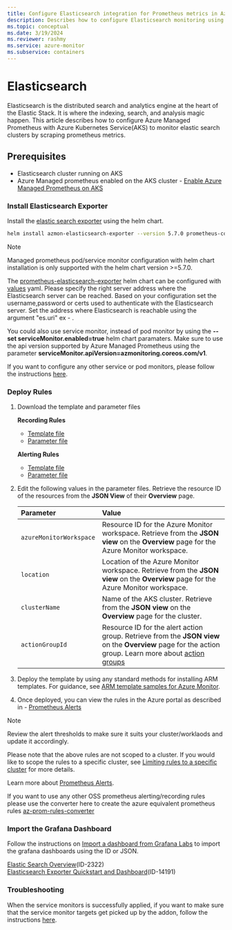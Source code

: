 ```yaml
---
title: Configure Elasticsearch integration for Prometheus metrics in Azure Monitor
description: Describes how to configure Elasticsearch monitoring using Prometheus metrics in Azure Monitor to Kubernetes cluster.
ms.topic: conceptual
ms.date: 3/19/2024
ms.reviewer: rashmy
ms.service: azure-monitor
ms.subservice: containers
---
```

# Elasticsearch
Elasticsearch is the distributed search and analytics engine at the heart of the Elastic Stack. It is where the indexing, search, and analysis magic happen.
This article describes how to configure Azure Managed Prometheus with Azure Kubernetes Service(AKS) to monitor elastic search clusters by scraping prometheus metrics. 

## Prerequisites

+ Elasticsearch cluster running on AKS
+ Azure Managed prometheus enabled on the AKS cluster - [Enable Azure Managed Prometheus on AKS](kubernetes-monitoring-enable.md#enable-prometheus-and-grafana)


### Install Elasticsearch Exporter
Install the [elastic search exporter](https://github.com/prometheus-community/helm-charts/tree/main/charts/prometheus-elasticsearch-exporter) using the helm chart.

```bash
helm install azmon-elasticsearch-exporter --version 5.7.0 prometheus-community/prometheus-elasticsearch-exporter --set es.uri="https://username:password@elasticsearch-service.namespace:9200" --set podMonitor.enabled=true --set podMonitor.apiVersion=azmonitoring.coreos.com/v1
```

> [!NOTE] 
> Managed prometheus pod/service monitor configuration with helm chart installation is only supported with the helm chart version >=5.7.0.
>
> The [prometheus-elasticsearch-exporter](https://github.com/prometheus-community/helm-charts/tree/main/charts/prometheus-elasticsearch-exporter) helm chart can be configured with [values](https://github.com/prometheus-community/helm-charts/blob/main/charts/prometheus-elasticsearch-exporter/values.yaml) yaml.
Please specify the right server address where the Elasticsearch server can be reached. Based on your configuration set the username,password or certs used to authenticate with the Elasticsearch server. Set the address where Elasticsearch is reachable using the argument "es.uri" ex - .
>
> You could also use service monitor, instead of pod monitor by using the **--set serviceMonitor.enabled=true** helm chart paramaters. Make sure to use the api version supported by Azure Managed Prometheus using the parameter **serviceMonitor.apiVersion=azmonitoring.coreos.com/v1**.
>
> If you want to configure any other service or pod monitors, please follow the instructions [here](prometheus-metrics-scrape-crd.md#create-a-pod-or-service-monitor).


### Deploy Rules
1. Download the template and parameter files

    **Recording Rules**
   - [Template file](https://github.com/Azure/prometheus-collector/blob/main/Azure-ARM-templates/Workload-Rules/ElasticSearch/elasticsearch-recording-rules.json)
   - [Parameter file](https://github.com/Azure/prometheus-collector/blob/main/Azure-ARM-templates/Workload-Rules/Recording-Rules-Parameters.json)

    **Alerting Rules**
   - [Template file](https://github.com/Azure/prometheus-collector/blob/main/Azure-ARM-templates/Workload-Rules/ElasticSearch/elasticsearch-alerting-rules.json)
   - [Parameter file](https://github.com/Azure/prometheus-collector/blob/main/Azure-ARM-templates/Workload-Rules/Alert-Rules-Parameters.json)


2. Edit the following values in the parameter files. Retrieve the resource ID of the resources from the **JSON View** of their **Overview** page.

    | Parameter | Value |
    |:---|:---|
    | `azureMonitorWorkspace` | Resource ID for the Azure Monitor workspace. Retrieve from the **JSON view** on the **Overview** page for the Azure Monitor workspace. |
    | `location` | Location of the Azure Monitor workspace. Retrieve from the **JSON view** on the **Overview** page for the Azure Monitor workspace. |
    | `clusterName` | Name of the AKS cluster. Retrieve from the **JSON view** on the **Overview** page for the cluster. |
    | `actionGroupId` | Resource ID for the alert action group. Retrieve from the **JSON view** on the **Overview** page for the action group. Learn more about [action groups](../alerts/action-groups.md) |

3. Deploy the template by using any standard methods for installing ARM templates. For guidance, see [ARM template samples for Azure Monitor](../resource-manager-samples.md).

4. Once deployed, you can view the rules in the Azure portal as described in - [Prometheus Alerts](../essentials/prometheus-rule-groups.md#view-prometheus-rule-groups)

> [!Note] 
> Review the alert thresholds to make sure it suits your cluster/worklaods and update it accordingly.
>
> Please note that the above rules are not scoped to a cluster. If you would like to scope the rules to a specific cluster, see [Limiting rules to a specific cluster](../essentials/prometheus-rule-groups.md#limiting-rules-to-a-specific-cluster) for more details.
>
> Learn more about [Prometheus Alerts](../essentials/prometheus-rule-groups.md).
>
> If you want to use any other OSS prometheus alerting/recording rules please use the converter here to create the azure equivalent prometheus rules [az-prom-rules-converter](https://aka.ms/az-prom-rules-converter)

### Import the Grafana Dashboard

Follow the instructions on [Import a dashboard from Grafana Labs](../../managed-grafana/how-to-create-dashboard.md#import-a-grafana-dashboard) to import the grafana dashboards using the ID or JSON.</br>

[Elastic Search Overview](https://github.com/grafana/jsonnet-libs/blob/master/elasticsearch-mixin/dashboards/elasticsearch-overview.json)(ID-2322)</br>
[Elasticsearch Exporter Quickstart and Dashboard](https://grafana.com/grafana/dashboards/14191-elasticsearch-overview/)(ID-14191)


### Troubleshooting
When the service monitors is successfully applied, if you want to make sure that the service monitor targets get picked up by the addon, follow the instructions [here](prometheus-metrics-troubleshoot.md#prometheus-interface). 

